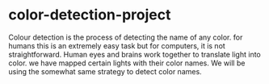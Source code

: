 # color-detection-project
Colour detection is the process of detecting the name of any color. for humans this is an extremely easy task but for computers, it is not straightforward. Human eyes and brains work together to translate light into color. we have mapped certain lights with their color names. We will be using the somewhat same strategy to detect color names.
